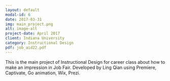 ```yaml
---
layout: default
modal-id: 6
date: 2017-03-31
img: main_project.png
alt: image-alt
project-date: April 2017
client: Indiana University
category: Instructional Design
pdf: job_aid22.pdf
---
```

This is the main project of Instructional Design for career class about how to make an impression in Job Fair. Developed by Ling Qian using Premiere, Captivate, Go animation, Wix, Prezi.
